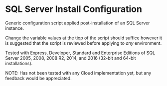 # SQL Server Install Configuration
Generic configuration script applied post-installation of an SQL Server instance.

Change the variable values at the tiop of the script should suffice however it is suggested that the script is reviewed before applying to *any* environment.

Tested with Express, Developer, Standard and Enterprise Editions of SQL Server 2005, 2008, 2008 R2, 2014, and 2016 (32-bit and 64-bit installations).

NOTE: Has not been tested with any Cloud implementation yet, but any feedback would be appreciated.
